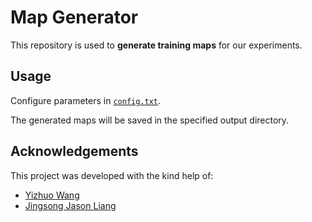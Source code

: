 # Map Generator

This repository is used to **generate training maps** for our experiments.

## Usage

Configure parameters in [`config.txt`](./config.txt).


The generated maps will be saved in the specified output directory.

## Acknowledgements

This project was developed with the kind help of:

- [Yizhuo Wang](https://yizhuo-wang.com/)
- [Jingsong Jason Liang](https://jingsongliang.com/)

